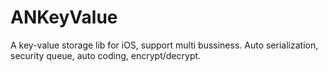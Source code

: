 # ANKeyValue
A key-value storage lib for iOS, support multi bussiness. Auto serialization, security queue, auto coding, encrypt/decrypt.
